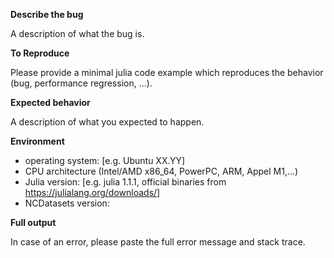 **Describe the bug**

A description of what the bug is.

**To Reproduce**

Please provide a minimal julia code example which reproduces the behavior (bug, performance regression, ...).

**Expected behavior**

A description of what you expected to happen.

**Environment**

 - operating system: [e.g. Ubuntu XX.YY]
 - CPU architecture (Intel/AMD x86_64, PowerPC, ARM, Appel M1,...)
 - Julia version: [e.g. julia 1.1.1, official binaries from https://julialang.org/downloads/]
 - NCDatasets version:
 
**Full output**

In case of an error, please paste the full error message and stack trace.
